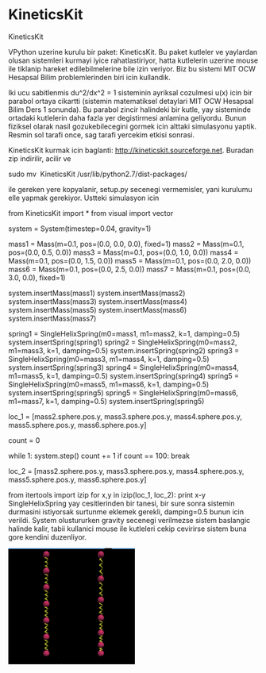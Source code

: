 # KineticsKit




KineticsKit




VPython uzerine kurulu bir paket: KineticsKit. Bu paket kutleler ve yaylardan olusan sistemleri kurmayi iyice rahatlastiriyor, hatta kutlelerin uzerine mouse ile tiklanip hareket edilebilmelerine bile izin veriyor. Biz bu sistemi MIT OCW Hesapsal Bilim problemlerinden biri icin kullandik.

Iki ucu sabitlenmis du^2/dx^2 = 1 sisteminin ayriksal cozulmesi u(x) icin bir parabol ortaya cikartti (sistemin matematiksel detaylari MIT OCW Hesapsal Bilim Ders 1 sonunda). Bu parabol zincir halindeki bir kutle, yay sisteminde ortadaki kutlelerin daha fazla yer degistirmesi anlamina geliyordu. Bunun fiziksel olarak nasil gozukebilecegini gormek icin alttaki simulasyonu yaptik. Resmin sol tarafi once, sag tarafi yercekim etkisi sonrasi.

KineticsKit kurmak icin baglanti: http://kineticskit.sourceforge.net. Buradan  zip indirilir, acilir ve

sudo mv  KineticsKit /usr/lib/python2.7/dist-packages/

ile gereken yere kopyalanir, setup.py secenegi vermemisler, yani kurulumu elle yapmak gerekiyor. Ustteki simulasyon icin

from KineticsKit import *
from visual import vector

system = System(timestep=0.04, gravity=1)

mass1 = Mass(m=0.1, pos=(0.0, 0.0, 0.0), fixed=1)
mass2 = Mass(m=0.1, pos=(0.0, 0.5, 0.0))
mass3 = Mass(m=0.1, pos=(0.0, 1.0, 0.0))
mass4 = Mass(m=0.1, pos=(0.0, 1.5, 0.0))
mass5 = Mass(m=0.1, pos=(0.0, 2.0, 0.0))
mass6 = Mass(m=0.1, pos=(0.0, 2.5, 0.0))
mass7 = Mass(m=0.1, pos=(0.0, 3.0, 0.0), fixed=1)

system.insertMass(mass1)
system.insertMass(mass2)
system.insertMass(mass3)
system.insertMass(mass4)
system.insertMass(mass5)
system.insertMass(mass6)
system.insertMass(mass7)

spring1 = SingleHelixSpring(m0=mass1, m1=mass2, k=1, damping=0.5)
system.insertSpring(spring1)
spring2 = SingleHelixSpring(m0=mass2, m1=mass3, k=1, damping=0.5)
system.insertSpring(spring2)
spring3 = SingleHelixSpring(m0=mass3, m1=mass4, k=1, damping=0.5)
system.insertSpring(spring3)
spring4 = SingleHelixSpring(m0=mass4, m1=mass5, k=1, damping=0.5)
system.insertSpring(spring4)
spring5 = SingleHelixSpring(m0=mass5, m1=mass6, k=1, damping=0.5)
system.insertSpring(spring5)
spring5 = SingleHelixSpring(m0=mass6, m1=mass7, k=1, damping=0.5)
system.insertSpring(spring5)

loc_1 = [mass2.sphere.pos.y, mass3.sphere.pos.y,
        mass4.sphere.pos.y, mass5.sphere.pos.y,
        mass6.sphere.pos.y]

count = 0

while 1:
   system.step()
   count += 1
   if count == 100: break
 
loc_2 = [mass2.sphere.pos.y, mass3.sphere.pos.y,
        mass4.sphere.pos.y, mass5.sphere.pos.y,
        mass6.sphere.pos.y]

from itertools import izip
for x,y in izip(loc_1, loc_2):
   print x-y
SingleHelixSpring yay cesitlerinden bir tanesi, bir sure sonra sistemin durmasini istiyorsak surtunme eklemek gerekli, damping=0.5 bunun icin verildi. System olustururken gravity secenegi verilmezse sistem baslangic halinde kalir, tabii kullanici mouse ile kutleleri cekip cevirirse sistem buna gore kendini duzenliyor.




![](elastic_uniform_load.png)

